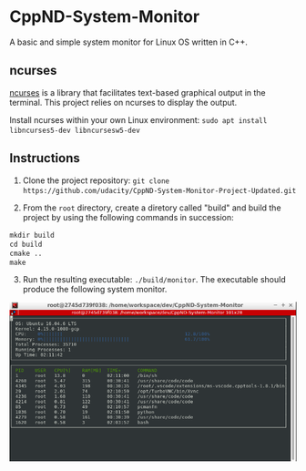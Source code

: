# CppND-System-Monitor

A basic and simple system monitor for Linux OS written in C++.

## ncurses
[ncurses](https://www.gnu.org/software/ncurses/) is a library that facilitates text-based graphical output in the terminal. This project relies on ncurses to display the output.

Install ncurses within your own Linux environment: `sudo apt install libncurses5-dev libncursesw5-dev`

## Instructions

1. Clone the project repository: `git clone https://github.com/udacity/CppND-System-Monitor-Project-Updated.git`

2. From the `root` directory, create a diretory called "build" and build the project by using the following commands in succession:
```
mkdir build
cd build
cmake ..
make
```

3. Run the resulting executable: `./build/monitor`. The executable should produce the following system monitor.

![Screenshot of the System Monitor program](images/System_Monitor_FHB_2.png)

